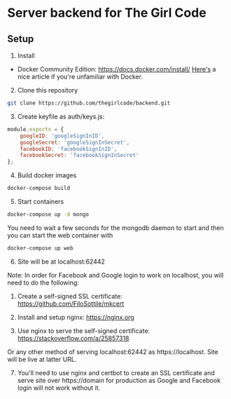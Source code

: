 # Server backend for The Girl Code

## Setup

1. Install

- Docker Community Edition: https://docs.docker.com/install/
  [Here's](https://medium.freecodecamp.org/comprehensive-introductory-guide-to-docker-vms-and-containers-4e42a13ee103) a nice article if you're unfamiliar with Docker.

2. Clone this repository

```sh
git clone https://github.com/thegirlcode/backend.git
```

3.  Create keyfile as auth/keys.js:

```js
module.exports = {
	googleID: 'googleSignInID',
	googleSecret: 'googleSignInSecret',
	facebookID: 'facebookSignInID',
	facebookSecret: 'facebookSignInSecret'
};
```

4. Build docker images

```sh
docker-compose build
```

5. Start containers

```sh
docker-compose up -d mongo
```

You need to wait a few seconds for the mongodb daemon to start and then you can start the web container with

```sh
docker-compose up web
```

6. Site will be at localhost:62442

Note: In order for Facebook and Google login to work on localhost, you will need to do the following:

1. Create a self-signed SSL certificate:
   https://github.com/FiloSottile/mkcert

2. Install and setup nginx: https://nginx.org

3. Use nginx to serve the self-signed certificate: https://stackoverflow.com/a/25857318

Or any other method of serving localhost:62442 as https://localhost. Site will be live at latter URL.

7. You'll need to use nginx and certbot to create an SSL certificate and serve site over https://domain for production as Google and Facebook login will not work without it.

